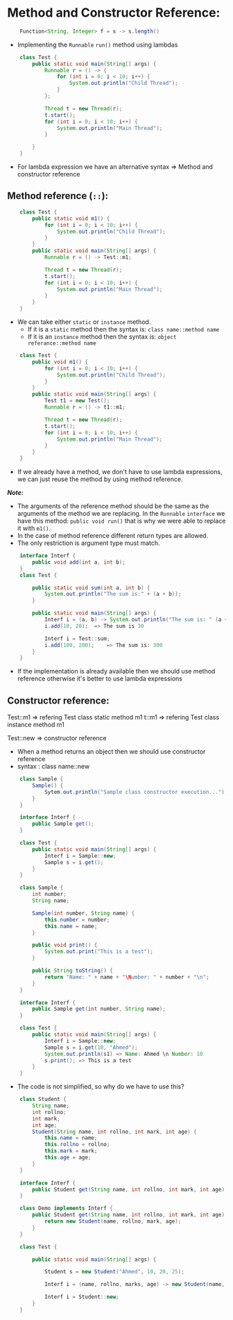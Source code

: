 # Method and Constructor Reference:
``` java
    Function<String, Integer> f = s -> s.length()
```
- Implementing the `Runnable` `run()` method using lambdas
``` java
    class Test {
        public static void main(String[] args) {
            Runnable r = () -> {
                for (int i = 0; i < 10; i++) {
                    System.out.println("Child Thread");
                }
            };

            Thread t = new Thread(r);
            t.start();
            for (int i = 0; i < 10; i++) {
                System.out.println("Main Thread");
            }

        }
    }
```
- For lambda expression we have an alternative syntax => Method and constructor reference

## Method reference (`::`):
``` java
    class Test {
        public static void m1() {
            for (int i = 0; i < 10; i++) {
                System.out.println("Child Thread");
            } 
        }
        public static void main(String[] args) {
            Runnable r = () -> Test::m1;

            Thread t = new Thread(r);
            t.start();
            for (int i = 0; i < 10; i++) {
                System.out.println("Main Thread");
            }
        }
    }
```
- We can take either `static` or `instance` method.
  - If it is a `static` method then the syntax is: `class name::method name`
  - If it is an `instance` method then the syntax is: `object referance::method name`
``` java
    class Test {
        public void m1() {
            for (int i = 0; i < 10; i++) {
                System.out.println("Child Thread");
            } 
        }
        public static void main(String[] args) {
            Test t1 = new Test();
            Runnable r = () -> t1::m1;

            Thread t = new Thread(r);
            t.start();
            for (int i = 0; i < 10; i++) {
                System.out.println("Main Thread");
            }
        }
    }
```
- If we already have a method, we don't have to use lambda expressions, we can just reuse the method by using method reference.

***Note:***
- The arguments of the reference method should be the same as the arguments of the method we are replacing. In the `Runnable` `interface` we have this method: `public void run()` that is why we were able to replace it with `m1()`.
- In the case of method reference different return types are allowed.
- The only restriction is argument type must match.

``` java
    interface Interf {
        public void add(int a, int b);
    }
    class Test {

        public static void sum(int a, int b) {
            System.out.println("The sum is:" + (a + b));
        }

        public static void main(String[] args) {
            Interf i = (a, b) -> System.out.println("The sum is: " (a + b));
            i.add(10, 20);  => The sum is 30

            Interf i = Test::sum;
            i.add(100, 200);    => The sum is: 300
        }
    }
```
- If the implementation is already available then we should use method reference otherwise it's better to use lambda expressions

## Constructor reference:
Test::m1 => refering Test class static method m1
t::m1    => refering Test class instance method m1

Test::new => constructor reference

- When a method returns an object then we should use constructor reference
- syntax : class name::new

``` java
    class Sample {
        Sample() {
            Sytem.out.println("Sample class constructor execution...");
        }
    }

    interface Interf {
        public Sample get();
    }

    class Test {
        public static void main(String[] args) {
            Interf i = Sample::new;
            Sample s = i.get();
        }
    }
```

``` java
    class Sample {
        int number;
        String name;

        Sample(int number, String name) {
            this.number = number;
            this.name = name;
        }

        public void print() {
            System.out.print("This is a test");
        }

        public String toString() {
            return "Name: " + name + "\Number: " + number + "\n";
        }
    }

    interface Interf {
        public Sample get(int number, String name);
    }

    class Test {
        public static void main(String[] args) {
            Interf i = Sample::new;
            Sample s = i.get(10, "Ahmed");
            System.out.println(s1) => Name: Ahmed \n Number: 10
            s.print(); => This is a test
        }
    }
```
- The code is not simplified, so why do we have to use this?
``` java
    class Student {
        String name;
        int rollno;
        int mark;
        int age;
        Student(String name, int rollno, int mark, int age) {
            this.name = name;
            this.rollno = rollno;
            this.mark = mark;
            this.age = age;
        }
    }

    interface Interf {
        public Student get(String name, int rollno, int mark, int age);
    }

    class Demo implements Interf {
        public Student get(String name, int rollno, int mark, int age) {
            return new Student(name, rollno, mark, age);
        }
    }

    class Test {

        public static void main(String[] args) {

            Student s = new Student("Ahmed", 10, 20, 25);

            Interf i = (name, rollno, marks, age) -> new Student(name, rollno, marks, age);

            Interf i = Student::new;
        }
    }

```